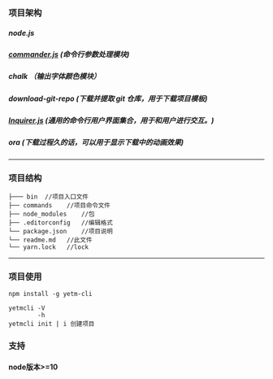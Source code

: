 <!--
 * @Description: readme
 * @Autor: yetm
 * @Date: 2019-12-11 14:28:56
 * @LastEditors  : yetm
 * @LastEditTime : 2020-01-06 19:12:09
 -->
### 项目架构

##### node.js
##### <a href="https://github.com/tj/commander.js/blob/master/Readme_zh-CN.md">commander.js</a> (命令行参数处理模块)
##### chalk （输出字体颜色模块）
##### download-git-repo  (下载并提取 git 仓库，用于下载项目模板)
##### <a href="https://github.com/SBoudrias/Inquirer.js">Inquirer.js</a> (通用的命令行用户界面集合，用于和用户进行交互。)
##### ora (下载过程久的话，可以用于显示下载中的动画效果)
---
###  项目结构
```
├─── bin  //项目入口文件 
├── commands    //项目命令文件
├── node_modules    //包 
├── .editorconfig   //编辑格式
└── package.json    //项目说明
└── readme.md   //此文件
└── yarn.lock   //lock
```
---
###  项目使用
```
npm install -g yetm-cli

yetmcli -V 
        -h
yetmcli init | i 创建项目
```
### 支持
#### node版本>=10